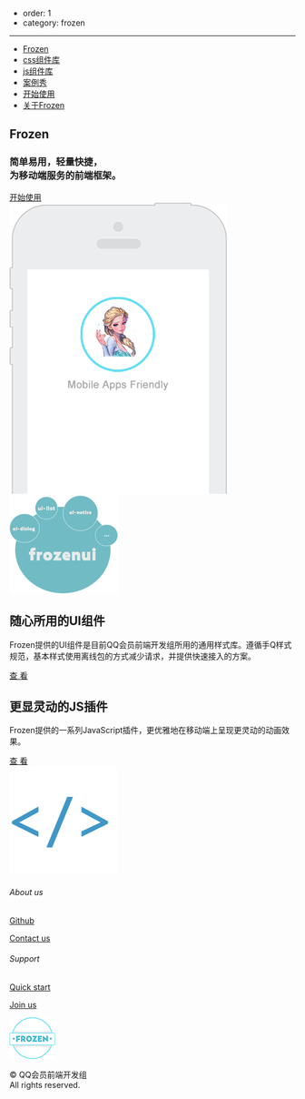 - order: 1
- category: frozen

---
<link rel="stylesheet" type="text/css" href="/static/index.css">

<div class="fr-nav">
		<ul>
			<li id="fr-nav-index"><a href="">Frozen</a></li>
			<li><a href="/baseui">css组件库</a></li>
			<li><a href="docs/javascript.html">js组件库</a></li>
			<li><a href="docs/case.html">案例秀</a></li>
			<li><a href="docs/start.html">开始使用</a></li>
			<li><a href="docs/rule.html">关于Frozen</a></li>
		</ul>
	</div>
	<div class="fr-banner">
		<div class="fr-banner-content">
			<div class="fr-banner-info">
				<h2>Frozen</h2>
				<h3>简单易用，轻量快捷，<br/>为移动端服务的前端框架。</h3>
				<a href="docs/start.html">开始使用</a>
			</div>
			<img src="static/phone.png" class="fr-banner-ph">
		</div>
	</div>
	<div class="fr-content">
		<div class="fr-item">
			<img src="static/ui.png" alt="frozenui">
			<div class="fr-item-info fr-frozenui">
				<h2>随心所用的UI组件</h2>
				<p>Frozen提供的UI组件是目前QQ会员前端开发组所用的通用样式库。遵循手Q样式规范，基本样式使用离线包的方式减少请求，并提供快速接入的方案。</p>
				<a href="/baseui">查 看</a>
			</div>
		</div>
		<div class="fr-item">
			<div class="fr-item-info fr-frozenjs">
				<h2>更显灵动的JS插件</h2>
				<p>Frozen提供的一系列JavaScript插件，更优雅地在移动端上呈现更灵动的动画效果。</p>
				<a href="docs/javascript.html">查 看</a>
			</div>
			<img src="static/js.png" alt="frozenjs" class="fr-frozenjs-img">
		</div>
	</div>
	<div class="fr-footer">
		<div class="fr-footer-content">
			<div>
				<h6>About us</h6>
				<p><a href="https://github.com/frozenui">Github</a></p>
				<p><a href="">Contact us</a></p>
			</div>
			<div>
				<h6>Support</h6>
				<p><a href="docs/start.html">Quick start</a></p>
				<p><a href="">Join us</a></p>
			</div>
			<div id="fr-footer-us">
				<img src="static/logo.png">
				<p>© QQ会员前端开发组<br/>All rights reserved.</p>
			</div>
		</div>
</div>

